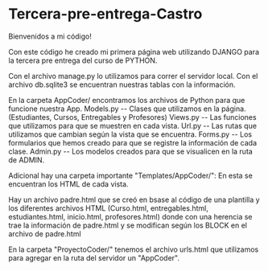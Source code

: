 # Tercera-pre-entrega-Castro

Bienvenidos a mi código!

Con este código he creado mi primera página web utilizando DJANGO para la tercera pre entrega del curso de PYTHON.

Con el archivo manage.py lo utilizamos para correr el servidor local.
Con el archivo db.sqlite3 se encuentran nuestras tablas con la información.

En la carpeta AppCoder/ encontramos los archivos de Python para que funcione nuestra App.
Models.py -- Clases que utilizamos en la página. (Estudiantes, Cursos, Entregables y Profesores)
Views.py -- Las funciones que utilizamos para que se muestren en cada vista.
Url.py -- Las rutas que utilizamos que cambian según la vista que se encuentra.
Forms.py -- Los formularios que hemos creado para que se registre la información de cada clase.
Admin.py -- Los modelos creados para que se visualicen en la ruta de ADMIN.

Adicional hay una carpeta importante "Templates/AppCoder/":
En esta se encuentran los HTML de cada vista.

Hay un archivo padre.html que se creó en bsase al código de una plantilla y los diferentes archivos HTML (Curso.html, entregables.html, estudiantes.html, inicio.html, profesores.html) donde con una herencia se trae la información de
padre.html y se modifican según los BLOCK en el archivo de padre.html

En la carpeta "ProyectoCoder/" tenemos el archivo urls.html que utilizamos para agregar en la ruta del servidor un "AppCoder".
